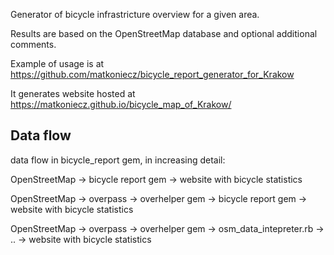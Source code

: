 Generator of bicycle infrastricture overview for a given area.

Results are based on the OpenStreetMap database and optional additional comments.

Example of usage is at https://github.com/matkoniecz/bicycle_report_generator_for_Krakow

It generates website hosted at https://matkoniecz.github.io/bicycle_map_of_Krakow/

## Data flow

data flow in bicycle_report gem, in increasing detail:

OpenStreetMap -> bicycle report gem -> website with bicycle statistics

OpenStreetMap -> overpass -> overhelper gem -> bicycle report gem -> website with bicycle statistics

OpenStreetMap -> overpass -> overhelper gem -> osm_data_intepreter.rb -> .. -> website with bicycle statistics
